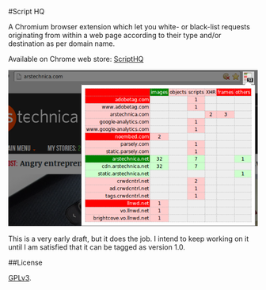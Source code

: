 #Script HQ

A Chromium browser extension which let you white- or black-list requests
originating from within a web page according to their type and/or destination
as per domain name.

Available on Chrome web store: <a href="https://chrome.google.com/webstore/detail/scripthq/mghdpehejfekicfjcdbfofhcmnjhgaag">ScriptHQ</a>

![ScriptHQ](img/snapshot1.png)

This is a very early draft, but it does the job. I intend to keep working on
it until I am satisfied that it can be tagged as version 1.0.

##License

<a href="https://github.com/gorhill/scripthq/blob/master/LICENSE.txt">GPLv3</a>.
